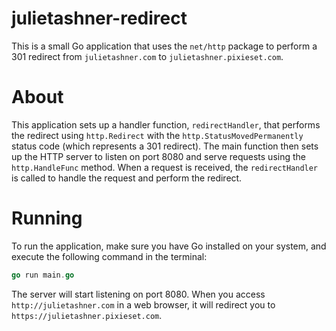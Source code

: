 # julietashner-redirect
This is a small Go application that uses the `net/http` package to perform a
301 redirect from `julietashner.com` to `julietashner.pixieset.com`.

# About
This application sets up a handler function, `redirectHandler`, that
performs the redirect using `http.Redirect` with the 
`http.StatusMovedPermanently` status code (which represents a 301 
redirect). The main function then sets up the HTTP server to listen 
on port 8080 and serve requests using the `http.HandleFunc` method. 
When a request is received, the `redirectHandler` is called to handle 
the request and perform the redirect.

# Running
To run the application, make sure you have Go installed on your system, 
and execute the following command in the terminal:

```go
go run main.go
```

The server will start listening on port 8080. When you access
`http://julietashner.com` in a web browser, it will redirect
you to `https://julietashner.pixieset.com`.